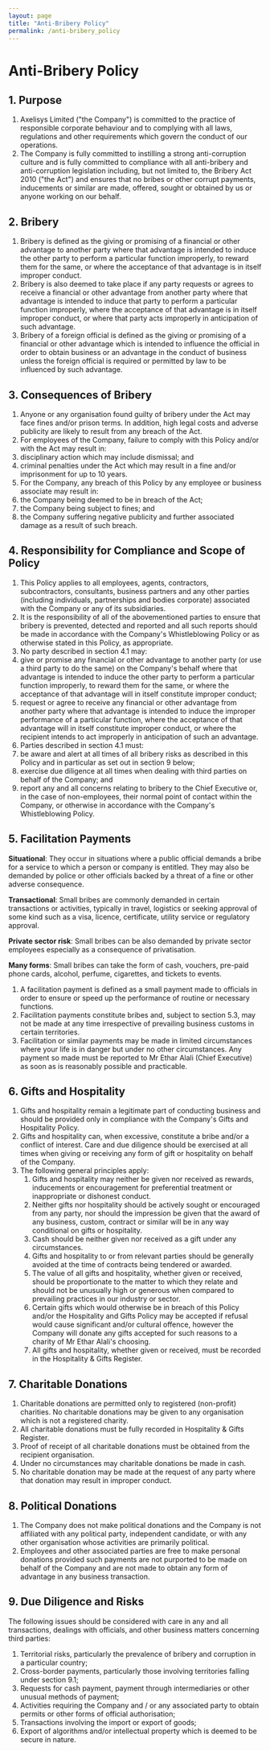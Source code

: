 ```yaml
---
layout: page
title: "Anti-Bribery Policy"
permalink: /anti-bribery_policy
---
```


# Anti-Bribery Policy

## 1. Purpose

1. Axelisys Limited (&quot;the Company&quot;) is committed to the practice of responsible corporate behaviour and to complying with all laws, regulations and other requirements which govern the conduct of our operations.
2. The Company is fully committed to instilling a strong anti-corruption culture and is fully committed to compliance with all anti-bribery and anti-corruption legislation including, but not limited to, the Bribery Act 2010 (&quot;the Act&quot;) and ensures that no bribes or other corrupt payments, inducements or similar are made, offered, sought or obtained by us or anyone working on our behalf.

## 2. Bribery

1. Bribery is defined as the giving or promising of a financial or other advantage to another party where that advantage is intended to induce the other party to perform a particular function improperly, to reward them for the same, or where the acceptance of that advantage is in itself improper conduct.
2. Bribery is also deemed to take place if any party requests or agrees to receive a financial or other advantage from another party where that advantage is intended to induce that party to perform a particular function improperly, where the acceptance of that advantage is in itself improper conduct, or where that party acts improperly in anticipation of such advantage.
3. Bribery of a foreign official is defined as the giving or promising of a financial or other advantage which is intended to influence the official in order to obtain business or an advantage in the conduct of business unless the foreign official is required or permitted by law to be influenced by such advantage.

## 3. Consequences of Bribery

1. Anyone or any organisation found guilty of bribery under the Act may face fines and/or prison terms. In addition, high legal costs and adverse publicity are likely to result from any breach of the Act.
2. For employees of the Company, failure to comply with this Policy and/or with the Act may result in:
  1. disciplinary action which may include dismissal; and
  2. criminal penalties under the Act which may result in a fine and/or imprisonment for up to 10 years.
3. For the Company, any breach of this Policy by any employee or business associate may result in:
  1. the Company being deemed to be in breach of the Act;
  2. the Company being subject to fines; and
  3. the Company suffering negative publicity and further associated damage as a result of such breach.

## 4. Responsibility for Compliance and Scope of Policy
1. This Policy applies to all employees, agents, contractors, subcontractors, consultants, business partners and any other parties (including individuals, partnerships and bodies corporate) associated with the Company or any of its subsidiaries.
2. It is the responsibility of all of the abovementioned parties to ensure that bribery is prevented, detected and reported and all such reports should be made in accordance with the Company&#39;s Whistleblowing Policy or as otherwise stated in this Policy, as appropriate.
3. No party described in section 4.1 may:
  1. give or promise any financial or other advantage to another party (or use a third party to do the same) on the Company&#39;s behalf where that advantage is intended to induce the other party to perform a particular function improperly, to reward them for the same, or where the acceptance of that advantage will in itself constitute improper conduct;
  2. request or agree to receive any financial or other advantage from another party where that advantage is intended to induce the improper performance of a particular function, where the acceptance of that advantage will in itself constitute improper conduct, or where the recipient intends to act improperly in anticipation of such an advantage.
4. Parties described in section 4.1 must:
  1. be aware and alert at all times of all bribery risks as described in this Policy and in particular as set out in section 9 below;
  2. exercise due diligence at all times when dealing with third parties on behalf of the Company; and
  3. report any and all concerns relating to bribery to the Chief Executive or, in the case of non-employees, their normal point of contact within the Company, or otherwise in accordance with the Company&#39;s Whistleblowing Policy.

## 5. Facilitation Payments

**Situational**: They occur in situations where a public official demands a bribe for a service to which a person or company is entitled.  They may also be demanded by police or other officials backed by a threat of a fine or other adverse consequence.

**Transactional**: Small bribes are commonly demanded in certain transactions or activities, typically in travel, logistics or seeking approval of some kind such as a visa, licence, certificate, utility service or regulatory approval.

**Private sector risk**: Small bribes can be also demanded by private sector employees especially as a consequence of privatisation.

**Many forms**: Small bribes can take the form of cash, vouchers, pre-paid phone cards, alcohol, perfume, cigarettes, and tickets to events.

1. A facilitation payment is defined as a small payment made to officials in order to ensure or speed up the performance of routine or necessary functions.
2. Facilitation payments constitute bribes and, subject to section 5.3, may not be made at any time irrespective of prevailing business customs in certain territories.
3. Facilitation or similar payments may be made in limited circumstances where your life is in danger but under no other circumstances. Any payment so made must be reported to Mr Ethar Alali (Chief Executive) as soon as is reasonably possible and practicable.

## 6. Gifts and Hospitality
1. Gifts and hospitality remain a legitimate part of conducting business and should be provided only in compliance with the Company&#39;s Gifts and Hospitality Policy.
2. Gifts and hospitality can, when excessive, constitute a bribe and/or a conflict of interest. Care and due diligence should be exercised at all times when giving or receiving any form of gift or hospitality on behalf of the Company.
3. The following general principles apply:
    1. Gifts and hospitality may neither be given nor received as rewards, inducements or encouragement for preferential treatment or inappropriate or dishonest conduct.
    2. Neither gifts nor hospitality should be actively sought or encouraged from any party, nor should the impression be given that the award of any business, custom, contract or similar will be in any way conditional on gifts or hospitality.
    3. Cash should be neither given nor received as a gift under any circumstances.
    4. Gifts and hospitality to or from relevant parties should be generally avoided at the time of contracts being tendered or awarded.
    5. The value of all gifts and hospitality, whether given or received, should be proportionate to the matter to which they relate and should not be unusually high or generous when compared to prevailing practices in our industry or sector.
    6. Certain gifts which would otherwise be in breach of this Policy and/or the Hospitality and Gifts Policy may be accepted if refusal would cause significant and/or cultural offence, however the Company will donate any gifts accepted for such reasons to a charity of Mr Ethar Alali&#39;s choosing.
    7. All gifts and hospitality, whether given or received, must be recorded in the Hospitality &amp; Gifts Register.

## 7. Charitable Donations

1. Charitable donations are permitted only to registered (non-profit) charities. No charitable donations may be given to any organisation which is not a registered charity.
2. All charitable donations must be fully recorded in Hospitality &amp; Gifts Register.
3. Proof of receipt of all charitable donations must be obtained from the recipient organisation.
4. Under no circumstances may charitable donations be made in cash.
5. No charitable donation may be made at the request of any party where that donation may result in improper conduct.

## 8. Political Donations

1. The Company does not make political donations and the Company is not affiliated with any political party, independent candidate, or with any other organisation whose activities are primarily political.
2. Employees and other associated parties are free to make personal donations provided such payments are not purported to be made on behalf of the Company and are not made to obtain any form of advantage in any business transaction.

## 9. Due Diligence and Risks

The following issues should be considered with care in any and all transactions, dealings with officials, and other business matters concerning third parties:

1. Territorial risks, particularly the prevalence of bribery and corruption in a particular country;
2. Cross-border payments, particularly those involving territories falling under section 9.1;
3. Requests for cash payment, payment through intermediaries or other unusual methods of payment;
4. Activities requiring the Company and / or any associated party to obtain permits or other forms of official authorisation;
5. Transactions involving the import or export of goods;
6. Export of algorithms and/or intellectual property which is deemed to be secure in nature.

